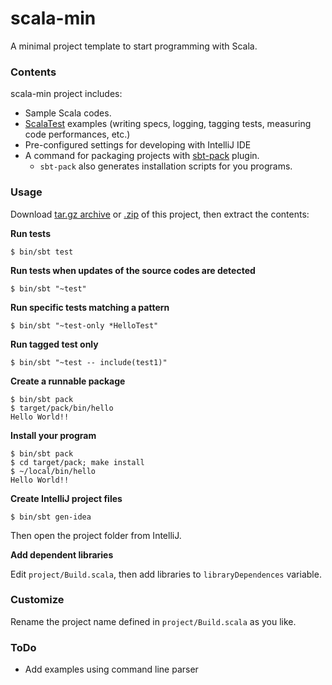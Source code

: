 scala-min
=========

A minimal project template to start programming with Scala.

### Contents

scala-min project includes:
- Sample Scala codes.
- [ScalaTest](http://www.scalatest.org/) examples (writing specs, logging, tagging tests, measuring code performances, etc.)
- Pre-configured settings for developing with IntelliJ IDE
- A command for packaging projects with [sbt-pack](http://github.com/xerial/sbt-pack) plugin.
  - `sbt-pack` also generates installation scripts for you programs.

### Usage

Download [tar.gz archive](https://github.com/xerial/scala-min/archive/0.1.tar.gz) or [.zip](https://github.com/xerial/scala-min/archive/0.1.zip) of this project, then extract the contents:

**Run tests**

    $ bin/sbt test

**Run tests when updates of the source codes are detected**
   
    $ bin/sbt "~test"

**Run specific tests matching a pattern**

    $ bin/sbt "~test-only *HelloTest"

**Run tagged test only**

    $ bin/sbt "~test -- include(test1)"

**Create a runnable package**
  
    $ bin/sbt pack
    $ target/pack/bin/hello
    Hello World!!

**Install your program**

    $ bin/sbt pack
    $ cd target/pack; make install
    $ ~/local/bin/hello
    Hello World!!

**Create IntelliJ project files**

    $ bin/sbt gen-idea

Then open the project folder from IntelliJ.

**Add dependent libraries**

Edit `project/Build.scala`, then add libraries to `libraryDependences` variable.

### Customize

Rename the project name defined in `project/Build.scala` as you like.

### ToDo

- Add examples using command line parser

